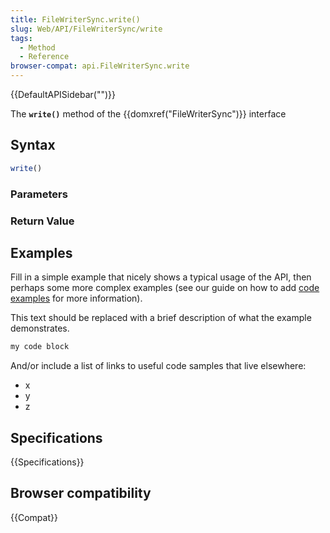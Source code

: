 ```yaml
---
title: FileWriterSync.write()
slug: Web/API/FileWriterSync/write
tags:
  - Method
  - Reference
browser-compat: api.FileWriterSync.write
---
```

{{DefaultAPISidebar("")}}

The **`write()`** method of the {{domxref("FileWriterSync")}} interface 

## Syntax

```js
write()
```

### Parameters



### Return Value



## Examples

Fill in a simple example that nicely shows a typical usage of the API, then perhaps some more complex examples (see our guide on how to add [code examples](/en-US/docs/MDN/Contribute/Structures/Code_examples) for more information).

This text should be replaced with a brief description of what the example demonstrates.

```js
my code block
```

And/or include a list of links to useful code samples that live elsewhere:

*   x
*   y
*   z

## Specifications

{{Specifications}}

## Browser compatibility

{{Compat}}

